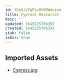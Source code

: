 ```yaml
---
id: tOnGi2ZqPix8lKRWAuzve
title: Cypress Resources
desc: ''
updated: 1645225706392
created: 1645225706392
stub: false
isDir: true
---
```

## Imported Assets
- [Cypress.jpg](/assets/cypress.jpg)
